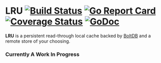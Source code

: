 # LRU [![Build Status](https://travis-ci.org/crowdriff/lru.svg?branch=master)](https://travis-ci.org/crowdriff/lru) [![Go Report Card](https://goreportcard.com/badge/github.com/crowdriff/lru)](https://goreportcard.com/report/github.com/crowdriff/lru) [![Coverage Status](https://coveralls.io/repos/github/crowdriff/lru/badge.svg)](https://coveralls.io/github/crowdriff/lru?branch=master) [![GoDoc](https://godoc.org/github.com/crowdriff/lru?status.svg)](https://godoc.org/github.com/crowdriff/lru)

**LRU** is a persistent read-through local cache backed by [BoltDB](https://github.com/boltdb/bolt) and a remote store of your choosing.

### Currently A Work In Progress
